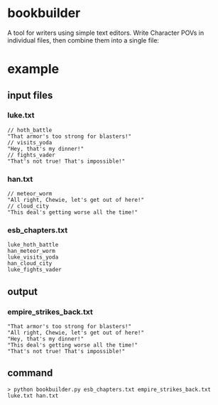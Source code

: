 # bookbuilder

A tool for writers using simple text editors. Write Character POVs in individual files, then combine them into a single file:

# example

## input files
### luke.txt
```
// hoth_battle
"That armor's too strong for blasters!"
// visits_yoda
"Hey, that's my dinner!"
// fights_vader
"That's not true! That's impossible!"
```

### han.txt
```
// meteor_worm
"All right, Chewie, let's get out of here!"
// cloud_city
"This deal's getting worse all the time!"
```

### esb_chapters.txt
```
luke_hoth_battle
han_meteor_worm
luke_visits_yoda
han_cloud_city
luke_fights_vader
```

## output

### empire_strikes_back.txt
```
"That armor's too strong for blasters!"
"All right, Chewie, let's get out of here!"
"Hey, that's my dinner!"
"This deal's getting worse all the time!"
"That's not true! That's impossible!"
```

## command
```
> python bookbuilder.py esb_chapters.txt empire_strikes_back.txt luke.txt han.txt
```

